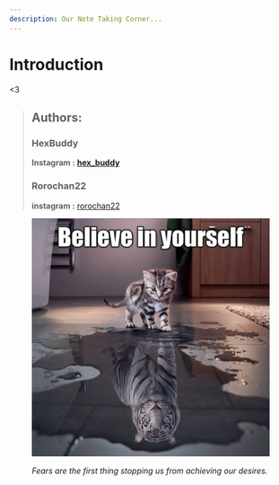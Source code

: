 ```yaml
---
description: Our Note Taking Corner...
---
```


# Introduction

<3

> ## **Authors:**
>
> ### **HexBuddy**
>
> **Instagram :** [**hex\_buddy**](https://www.instagram.com/hex\_buddy/)
>
> ### **Rorochan22**
>
> **instagram :** [rorochan22](https://www.instagram.com/rorochan22/)

<figure><img src=".gitbook/assets/image (40) (1).png" alt=""><figcaption><p><em>Fears are the first thing stopping us from achieving our desires.</em></p></figcaption></figure>
